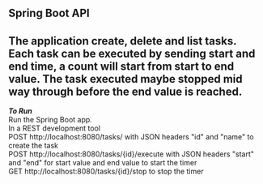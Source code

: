 ## Spring Boot API </br>
The application create, delete and list tasks.</br>
Each task can be executed by sending start and end time, a count will start from start to end value.
The task executed maybe stopped mid way through before the end value is reached.
---
***To Run***</br>
Run the Spring Boot app. </br>
In a REST development tool </br>
POST http://localhost:8080/tasks/ with JSON headers "id" and "name" to create the task </br>
POST http://localhost:8080/tasks/{id}/execute with JSON headers "start" and "end" for start value and end value to start the timer</br>
GET http://localhost:8080/tasks/{id}/stop to stop the timer

